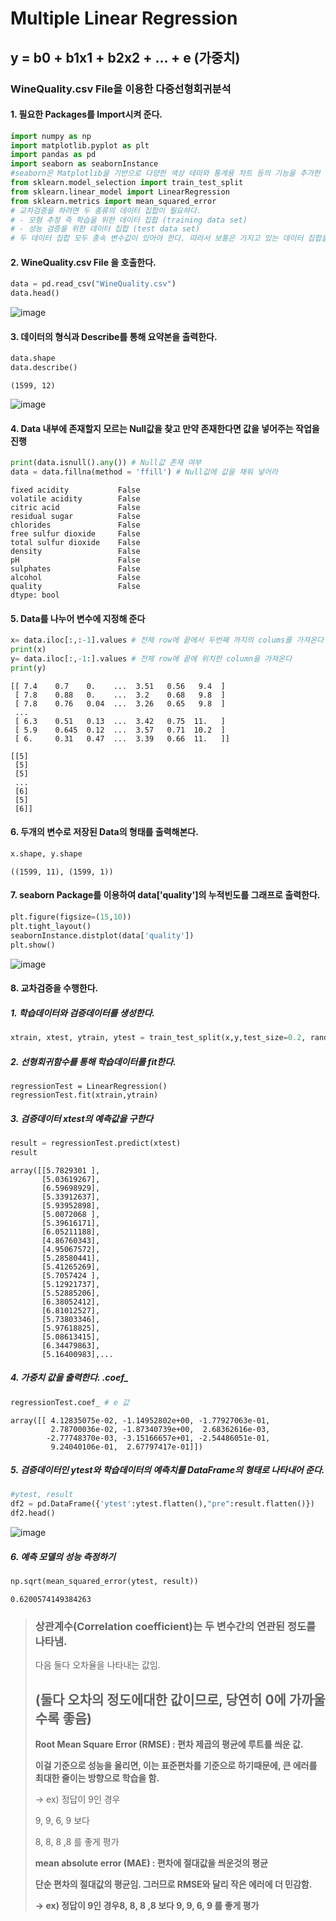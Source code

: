 # Multiple Linear Regression 

## y = b0 + b1x1 + b2x2 + ... + e (가중치)

### WineQuality.csv File을 이용한 다중선형회귀분석

#### 1. 필요한 Packages를 Import시켜 준다.

```python
import numpy as np
import matplotlib.pyplot as plt
import pandas as pd
import seaborn as seabornInstance 
#seaborn은 Matplotlib을 기반으로 다양한 색상 테마와 통계용 차트 등의 기능을 추가한 시각화 패키지이다. 
from sklearn.model_selection import train_test_split
from sklearn.linear_model import LinearRegression
from sklearn.metrics import mean_squared_error
# 교차검증을 하려면 두 종류의 데이터 집합이 필요하다.
# - 모형 추정 즉 학습을 위한 데이터 집합 (training data set)
# - 성능 검증을 위한 데이터 집합 (test data set)
# 두 데이터 집합 모두 종속 변수값이 있어야 한다. 따라서 보통은 가지고 있는 데이터 집합을 학습용과 검증용으로 나누어 학습용 데이터만을 사용하여 회귀분석 모형을 만들고 검증용 데이터로 성능을 계산하는 학습/검증 데이터 분리(train-test split) 방법을 사용한다.
```

#### 2. WineQuality.csv File 을 호출한다.

```python
data = pd.read_csv("WineQuality.csv")
data.head()
```

![image](https://user-images.githubusercontent.com/46669551/55400375-b4475e00-5588-11e9-9d5b-6ae9182ed388.png)

#### 3. 데이터의 형식과 Describe를 통해 요약본을 출력한다.

```python
data.shape
data.describe()
```

```
(1599, 12)
```

![image](https://user-images.githubusercontent.com/46669551/55400699-8b739880-5589-11e9-9d9f-7816de80009e.png)

#### 4. Data 내부에 존재할지 모르는 Null값을 찾고 만약 존재한다면 값을 넣어주는 작업을 진행

```python
print(data.isnull().any()) # Null값 존재 여부
data = data.fillna(method = 'ffill') # Null값에 값을 채워 넣어라
```

```
fixed acidity           False
volatile acidity        False
citric acid             False
residual sugar          False
chlorides               False
free sulfur dioxide     False
total sulfur dioxide    False
density                 False
pH                      False
sulphates               False
alcohol                 False
quality                 False
dtype: bool
```

#### 5. Data를 나누어 변수에 지정해 준다

```python
x= data.iloc[:,:-1].values # 전체 row에 끝에서 두번째 까지의 colums를 가져온다
print(x)
y= data.iloc[:,-1:].values # 전체 row에 끝에 위치한 column을 가져온다
print(y)
```

```
[[ 7.4    0.7    0.    ...  3.51   0.56   9.4  ]
 [ 7.8    0.88   0.    ...  3.2    0.68   9.8  ]
 [ 7.8    0.76   0.04  ...  3.26   0.65   9.8  ]
 ...
 [ 6.3    0.51   0.13  ...  3.42   0.75  11.   ]
 [ 5.9    0.645  0.12  ...  3.57   0.71  10.2  ]
 [ 6.     0.31   0.47  ...  3.39   0.66  11.   ]]

[[5]
 [5]
 [5]
 ...
 [6]
 [5]
 [6]]
```

#### 6. 두개의 변수로 저장된 Data의 형태를 출력해본다.

```python
x.shape, y.shape
```

```
((1599, 11), (1599, 1))
```

#### 7. seaborn Package를 이용하여 data['quality']의 누적빈도를 그래프로 출력한다.

```python
plt.figure(figsize=(15,10))
plt.tight_layout()
seabornInstance.distplot(data['quality'])
plt.show()
```

![image](https://user-images.githubusercontent.com/46669551/55400989-5c115b80-558a-11e9-8d4b-f21245876033.png)

#### 8. 교차검증을 수행한다.

##### 1. 학습데이터와 검증데이터를 생성한다.

```python
xtrain, xtest, ytrain, ytest = train_test_split(x,y,test_size=0.2, random_state=0)
```

##### 2. 선형회귀함수를 통해 학습데이터를 fit한다.

````
regressionTest = LinearRegression()
regressionTest.fit(xtrain,ytrain)
````

##### 3. 검증데이터 xtest의 예측값을 구한다

```python
result = regressionTest.predict(xtest)
result
```

```
array([[5.7829301 ],
       [5.03619267],
       [6.59698929],
       [5.33912637],
       [5.93952898],
       [5.0072068 ],
       [5.39616171],
       [6.05211188],
       [4.86760343],
       [4.95067572],
       [5.28580441],
       [5.41265269],
       [5.7057424 ],
       [5.12921737],
       [5.52885206],
       [6.38052412],
       [6.81012527],
       [5.73803346],
       [5.97618825],
       [5.08613415],
       [6.34479863],
       [5.16400983],...
```

##### 4. 가중치 값을 출력한다.  .coef_

```python
regressionTest.coef_ # e 값 
```

```
array([[ 4.12835075e-02, -1.14952802e+00, -1.77927063e-01,
         2.78700036e-02, -1.87340739e+00,  2.68362616e-03,
        -2.77748370e-03, -3.15166657e+01, -2.54486051e-01,
         9.24040106e-01,  2.67797417e-01]])
```

##### 5. 검증데이터인 ytest와 학습데이터의 예측치를 DataFrame의 형태로 나타내어 준다.

```python
#ytest, result
df2 = pd.DataFrame({'ytest':ytest.flatten(),"pre":result.flatten()})
df2.head()
```

![image](https://user-images.githubusercontent.com/46669551/55401362-71d35080-558b-11e9-9dd6-fcc091069921.png)

##### 6. 예측 모델의 성능 측정하기

```python
np.sqrt(mean_squared_error(ytest, result))
```

```
0.6200574149384263
```

>
>
>### 상관계수(Correlation coefficient)는 두 변수간의 연관된 정도를 나타냄.
>
>
>
>다음 둘다 오차율을 나타내는 값임.
>
>## (둘다 오차의 정도에대한 값이므로, 당연히 0에 가까울수록 좋음)
>
>
>
>**Root Mean Square Error (RMSE) : 편차 제곱의 평균에 루트를 씌운 값.**
>
>**이걸 기준으로 성능을 올리면, 이는 표준편차를 기준으로 하기때문에, 큰 에러를 최대한 줄이는 방향으로 학습을 함.**
>
>-> ex) 정답이 9인 경우
>
>9, 9, 6, 9 보다 
>
>8, 8, 8 ,8 를 좋게 평가
>
>
>
>**mean absolute error (MAE) : 편차에 절대값을 씌운것의 평균**
>
>**단순 편차의 절대값의 평균임. 그러므로 RMSE와 달리 작은 에러에 더 민감함.**
>
>**-> ex) 정답이 9인 경우8, 8, 8 ,8 보다 9, 9, 6, 9 를 좋게 평가**